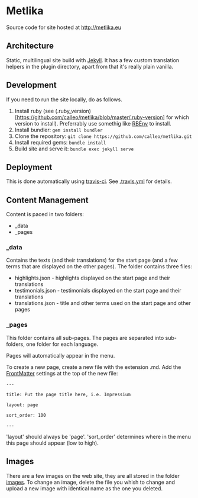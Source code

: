 # Metlika
Source code for site hosted at http://metlika.eu

## Architecture

Static, multilingual site build with [Jekyll](https://jekyllrb.com/). It has a few custom translation helpers in the plugin directory, apart from that it's really plain vanilla.

## Development

If you need to run the site locally, do as follows.

1. Install ruby (see (.ruby_version)[https://github.com/calleo/metlika/blob/master/.ruby-version] for which version to install). Preferrably use somethig like [RBEnv](https://github.com/rbenv/rbenv) to install.
2. Install bundler: `gem install bundler`
3. Clone the repository: `git clone https://github.com/calleo/metlika.git`
4. Install required gems: `bundle install`
5. Build site and serve it: `bundle exec jekyll serve`

## Deployment

This is done automatically using [travis-ci](https://travis-ci.org/). See [.travis.yml](https://github.com/calleo/metlika/blob/master/.travis.yml) for details.

## Content Management

Content is paced in two folders:

* \_data
* \_pages

### \_data

Contains the texts (and their translations) for the start page (and a few terms that are displayed on the other pages). The folder contains three files:

* highlights.json - highlights displayed on the start page and their translations
* testimonials.json - testimonials displayed on the start page and their translations
* translations.json - title and other terms used on the start page and other pages

### \_pages

This folder contains all sub-pages. The pages are separated into sub-folders, one folder for each language.

Pages will automatically appear in the menu.

To create a new page, create a new file with the extension .md. Add the [FrontMatter](https://jekyllrb.com/docs/frontmatter/) settings at the top of the new file:

`---`

`title: Put the page title here, i.e. Impressium`

`layout: page`

`sort_order: 100`

`---`

'layout' should always be 'page'. 'sort_order' determines where in the menu this page should appear (low to high). 

## Images

There are a few images on the web site, they are all stored in the folder [images](https://github.com/calleo/metlika/tree/master/images). To change an image, delete the file you whish to change and upload a new image with identical name as the one you deleted.
